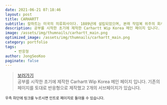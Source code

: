 ```yaml
---
date: 2021-06-21 07:18:46
layout: post
title: CARHARTT
subtitle: 칼하트는 미국의 의류회사이다. 1889년에 설립되었으며, 본래 작업복 위주의 회사였다. <sup><a href="https://www.carhartt-wip.co.kr/front/main.do">#</a></sup>
description: 공부를 시작한 초기에 제작한 Carhartt Wip Korea 메인 페이지 입니다. 기존의 페이지를 토대로 반응형으로 제작했고 3개의 서브페이지가 있습니다.
image: /assets/img/thumnails/carhartt_main.png
optimized_image: /assets/img/thumnails/carhartt_main.png
category: portfolio
tags:
    - 반응형
author: JongSeoKoo
paginate: false
---
```


> <a href="/assets/portfolio/portfolio_carhartt/index.html" target="_blank">보러가기</a>  
> 공부를 시작한 초기에 제작한 Carhartt Wip Korea 메인 페이지 입니다. 기존의 페이지를 토대로 반응형으로 제작했고 2개의 서브페이지가 있습니다.

<sub>우측 하단에 링크를 누르시면 인트로 페이지로 돌아올 수 있습니다.</sub>
